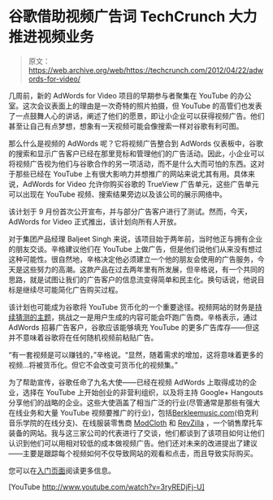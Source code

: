 # 谷歌借助视频广告词 TechCrunch 大力推进视频业务

> 原文：<https://web.archive.org/web/https://techcrunch.com/2012/04/22/adwords-for-video/>

几周前，新的 AdWords for Video 项目的早期参与者聚集在 YouTube 的办公室。这次会议表面上的理由是一次奇特的照片拍摄，但 YouTube 的高管们也发表了一点鼓舞人心的讲话，阐述了他们的愿景，即让小企业可以获得视频广告。他们甚至让自己有点梦想，想象有一天视频可能会像搜索一样对谷歌有利可图。

那么什么是视频的 AdWords 呢？它将视频广告整合到 AdWords 仪表板中，谷歌的搜索和显示广告客户已经在那里竞标和管理他们的广告活动。因此，小企业可以将视频广告视为他们与谷歌合作的另一项活动，而不是什么大而可怕的东西。这对于那些已经在 YouTube 上有很大影响力并想推广的网站来说尤其有用。具体来说，AdWords for Video 允许你购买谷歌的 TrueView 广告单元，这些广告单元可以出现在 YouTube 视频、搜索结果旁边以及该公司的展示网络中。

该计划于 9 月份首次公开宣布，并与部分广告客户进行了测试。然而，今天，AdWords for Video 正式推出，该计划向所有人开放。

对于集团产品经理 Baljeet Singh 来说，该项目始于两年前，当时他正与拥有企业的朋友交谈。辛格建议他们在 YouTube 上做广告，但是他们说他们从来没有想过这种可能性。很自然地，辛格决定他必须建立一个他的朋友会使用的广告服务，今天是这些努力的高潮。这款产品在过去两年里有所发展，但辛格说，有一个共同的思路，就是试图让我们的广告客户的信息流变得简单和民主化。换句话说，他说目标是继续尽可能简化广告购买过程。

该计划也可能成为谷歌将 YouTube 货币化的一个重要途径。视频网站的财务是[持续猜测的主题](https://web.archive.org/web/20221206024548/http://articles.latimes.com/2011/mar/16/business/la-fi-youtube-20110316)，挑战之一是用户生成的内容可能会吓跑广告商。辛格表示，通过 AdWords 招募广告客户，谷歌应该能够填充 YouTube 的更多广告库存——但这并不意味着谷歌将在任何随机视频前粘贴广告。

“有一套视频是可以赚钱的，”辛格说。“显然，随着需求的增加，这将意味着更多的视频…将被货币化。但它不会改变可货币化的视频集。”

为了帮助宣传，谷歌任命了九名大使——已经在视频 AdWords 上取得成功的企业，选择在 YouTube 上开始创业的非营利组织，以及将主持 Google+ Hangouts 分享他们的战略的企业。这些大使涵盖了相当广泛的行业(尽管通常是那些有强大在线业务和大量 YouTube 视频要推广的行业)，包括[Berkleemusic.com](https://web.archive.org/web/20221206024548/http://www.berkleemusic.com/)(伯克利音乐学院的在线分支)、在线服装零售商 [ModCloth](https://web.archive.org/web/20221206024548/http://www.modcloth.com/) 和 [RevZilla](https://web.archive.org/web/20221206024548/http://www.revzilla.com/) ，一个销售摩托车装备的网站。我与这三家公司的代表进行了交谈，他们都谈到了该项目如何让他们认识到他们可以用相对较低的成本做视频广告。他们还对未来的改进提出了建议——主要是跟踪每个视频如何不仅导致网站的观看和点击，而且导致实际购买。

您可以在[入门页面](https://web.archive.org/web/20221206024548/http://www.youtube.com/yt/advertise/get-started.html?utm_source=Official-Google-Blog&utm_medium=PR&utm_campaign=B2B&utm_content=ambassadors-post)阅读更多信息。

[YouTube http://www.youtube.com/watch?v=3ryREDjFj-U]